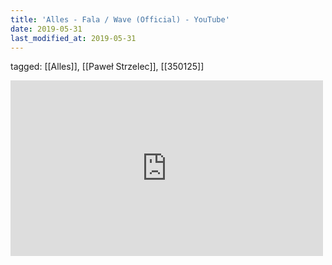 ```yaml
---
title: 'Alles - Fala / Wave (Official) - YouTube'
date: 2019-05-31
last_modified_at: 2019-05-31
---
```

tagged: [[Alles]], [[Paweł Strzelec]], [[350125]]
<iframe allow="accelerometer; autoplay; clipboard-write; encrypted-media; gyroscope; picture-in-picture" allowfullscreen="" frameborder="0" height="281" id="youtube_iframe" src="https://www.youtube.com/embed/dUQsO7NqgeI?feature=oembed&amp;enablejsapi=1&amp;origin=https://safe.txmblr.com&amp;wmode=opaque" width="500"></iframe>